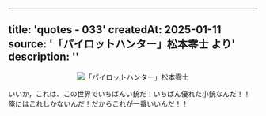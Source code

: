 

---
title: 'quotes - 033'
createdAt: 2025-01-11
source: '「パイロットハンター」松本零士 より'
description: ''
---
<div style="display:flex;justify-content: center; margin-bottom:1em;">
<img src="https://i.gyazo.com/13a204ddf3f17883a0c6e98ae5ac1ee2.jpg" alt="「パイロットハンター」松本零士" 
    style="max-width:450px;">
</div>

いいか，これは、この世界でいちばんい銃だ！いちばん優れた小銃なんだ！！  
俺にはこれしかないんだ！だからこれが一番いいんだ！！